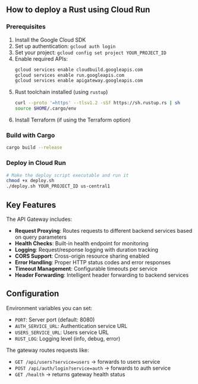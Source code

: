## How to deploy a Rust using Cloud Run

### Prerequisites
1. Install the Google Cloud SDK
2. Set up authentication: `gcloud auth login`
3. Set your project: `gcloud config set project YOUR_PROJECT_ID`
4. Enable required APIs:
   ```bash
   gcloud services enable cloudbuild.googleapis.com
   gcloud services enable run.googleapis.com
   gcloud services enable apigateway.googleapis.com
   ```
5. Rust toolchain installed (using `rustup`)
   ```bash
   curl --proto '=https' --tlsv1.2 -sSf https://sh.rustup.rs | sh
   source $HOME/.cargo/env
   ```
6. Install Terraform (if using the Terraform option)

### Build with Cargo
```bash
cargo build --release
```

### Deploy in Cloud Run
```bash
# Make the deploy script executable and run it
chmod +x deploy.sh
./deploy.sh YOUR_PROJECT_ID us-central1
```

## Key Features

The API Gateway includes:

- **Request Proxying**: Routes requests to different backend services based on query parameters
- **Health Checks**: Built-in health endpoint for monitoring
- **Logging**: Request/response logging with duration tracking
- **CORS Support**: Cross-origin resource sharing enabled
- **Error Handling**: Proper HTTP status codes and error responses
- **Timeout Management**: Configurable timeouts per service
- **Header Forwarding**: Intelligent header forwarding to backend services

## Configuration

Environment variables you can set:
- `PORT`: Server port (default: 8080)
- `AUTH_SERVICE_URL`: Authentication service URL
- `USERS_SERVICE_URL`: Users service URL
- `RUST_LOG`: Logging level (info, debug, error)

The gateway routes requests like:
- `GET /api/users?service=users` → forwards to users service
- `POST /api/auth/login?service=auth` → forwards to auth service
- `GET /health` → returns gateway health status

